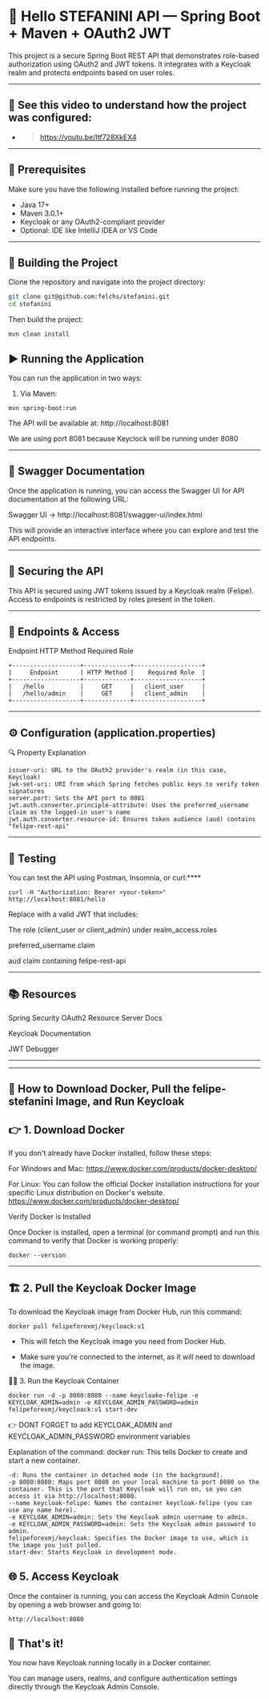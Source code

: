 # 📘 Hello STEFANINI API — Spring Boot + Maven + OAuth2 JWT

This project is a secure Spring Boot REST API that demonstrates role-based authorization using OAuth2 and JWT tokens. It integrates with a Keycloak realm and protects endpoints based on user roles.

---

## 🎥 See this video to understand how the project was configured:
- > https://youtu.be/Itf728XkEX4

---

## 🧰 Prerequisites

Make sure you have the following installed before running the project:

- Java 17+
- Maven 3.0.1+
- Keycloak or any OAuth2-compliant provider
- Optional: IDE like IntelliJ IDEA or VS Code

---

## 🚀 Building the Project

Clone the repository and navigate into the project directory:

```bash
git clone git@github.com:felchs/stefanini.git
cd stefanini
```

Then build the project:
```
mvn clean install
```

## ▶️ Running the Application
You can run the application in two ways:

1. Via Maven:
```
mvn spring-boot:run
```

The API will be available at: http://localhost:8081

We are using port 8081 because Keyclock will be running under 8080

---

## 📑 Swagger Documentation
Once the application is running, you can access the Swagger UI for API documentation at the following URL:

Swagger UI -> http://localhost:8081/swagger-ui/index.html

This will provide an interactive interface where you can explore and test the API endpoints.

---

## 🔐 Securing the API
This API is secured using JWT tokens issued by a Keycloak realm (Felipe). Access to endpoints is restricted by roles present in the token.

---

## 🔑 Endpoints & Access

Endpoint	HTTP Method	Required Role
```
+-------------------+-------------+-------------------+
|     Endpoint      | HTTP Method |    Required Role  |
+-------------------+-------------+-------------------+
|   /hello          |     GET     |   client_user     |
|   /hello/admin    |     GET     |   client_admin    |
+-------------------+-------------+-------------------+

```

---

## ⚙️ Configuration (application.properties)

🔍 Property Explanation

```
issuer-uri: URL to the OAuth2 provider's realm (in this case, Keycloak)
jwk-set-uri: URI from which Spring fetches public keys to verify token signatures
server.port: Sets the API port to 8081
jwt.auth.converter.principle-attribute: Uses the preferred_username claim as the logged-in user's name
jwt.auth.converter.resource-id: Ensures token audience (aud) contains "felipe-rest-api"
```
---
## 🧪 Testing
You can test the API using Postman, Insomnia, or curl:****

```
curl -H "Authorization: Bearer <your-token>" http://localhost:8081/hello

```

Replace <your-token> with a valid JWT that includes:

The role (client_user or client_admin) under realm_access.roles

preferred_username claim

aud claim containing felipe-rest-api

---

## 📚 Resources
Spring Security OAuth2 Resource Server Docs

Keycloak Documentation

JWT Debugger

---

---

## 🚀 How to Download Docker, Pull the felipe-stefanini Image, and Run Keycloak

## 👉 1. Download Docker

If you don't already have Docker installed, follow these steps:

For Windows and Mac: https://www.docker.com/products/docker-desktop/

For Linux: You can follow the official Docker installation instructions for your specific Linux distribution on Docker's website.
https://www.docker.com/products/docker-desktop/

Verify Docker is Installed

Once Docker is installed, open a terminal (or command prompt) and run this command to verify that Docker is working properly:

```
docker --version
```

---
## 🏗️ 2. Pull the Keycloak Docker Image
To download the Keycloak image from Docker Hub, run this command:

```
docker pull felipeforexmj/keycloack:v1
```
- This will fetch the Keycloak image you need from Docker Hub.

- Make sure you're connected to the internet, as it will need to download the image.

🏃‍♂️ 3. Run the Keycloak Container

```
docker run -d -p 8080:8080 --name keycloake-felipe -e KEYCLOAK_ADMIN=admin -e KEYCLOAK_ADMIN_PASSWORD=admin felipeforexmj/keycloack:v1 start-dev

```
👉 DONT FORGET to add KEYCLOAK_ADMIN and KEYCLOAK_ADMIN_PASSWORD environment variables

Explanation of the command:
docker run: This tells Docker to create and start a new container.

```
-d: Runs the container in detached mode (in the background).
-p 8080:8080: Maps port 8080 on your local machine to port 8080 on the container. This is the port that Keycloak will run on, so you can access it via http://localhost:8080.
--name keycloak-felipe: Names the container keycloak-felipe (you can use any name here).
-e KEYCLOAK_ADMIN=admin: Sets the Keycloak admin username to admin.
-e KEYCLOAK_ADMIN_PASSWORD=admin: Sets the Keycloak admin password to admin.
felipeforexmj/keycloak: Specifies the Docker image to use, which is the image you just pulled.
start-dev: Starts Keycloak in development mode.
```

## 🌐 5. Access Keycloak

Once the container is running, you can access the Keycloak Admin Console by opening a web browser and going to:

```
http://localhost:8080
```

## 🎉 That's it!
You now have Keycloak running locally in a Docker container.

You can manage users, realms, and configure authentication settings directly through the Keycloak Admin Console.
 